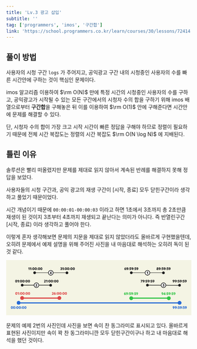 ```yaml
---
title: 'Lv.3 광고 삽입'
subtitle: ''
tag: ['programmers', 'imos', '구간합']
link: 'https://school.programmers.co.kr/learn/courses/30/lessons/72414'
---
```


## 풀이 방법

사용자의 시청 구간 `logs` 가 주어지고, 공익광고 구간 내의 시청중인 사용자의 수를 빠른 시간안에 구하는 것이 핵심인 문제이다.

imos 알고리즘 이용하여 $\rm O(N)$ 만에 특정 시간의 시청중인 사용자의 수를 구하고, 공익광고가 시작될 수 있는 모든 구간에서의 시청자 수의 합을 구하기 위해 imos 배열으로부터 **구간합**을 구해놓은 뒤 이를 이용하여 $\rm O(1)$ 안에 구해준다면 시간안에 문제를 해결할 수 있다.

단, 시청자 수의 합이 가장 크고 시작 시간이 빠른 정답을 구해야 하므로 정렬이 필요하기 때문에 전체 시간 복잡도는 정렬의 시간 복잡도 $\rm O(N \log N)$ 에 지배된다.

## 틀린 이유

솔루션은 빨리 떠올렸지만 문제를 제대로 읽지 않아서 계속된 반례를 해결하지 못해 정답을 보았다.

사용자들의 시청 구간과, 공익 광고의 재생 구간이 [시작, 종료] 모두 닫힌구간이라 생각하고 풀었기 때문이었다.

시간 개념이기 때문에 `00:00:01-00:00:03` 이라고 하면 1초에서 3초까지 총 2초만큼 재생이 된 것이지 3초부터 4초까지 재생되고 끝난다는 의미가 아니다. 즉 반열린구간 [시작, 종료) 이라 생각하고 풀어야 한다. 

이렇게 혼자 생각해보면 문제의 지문을 제대로 읽지 않았더라도 올바르게 구현했을텐데, 오히려 문제에서 예제 설명을 위해 주어진 사진을 내 마음대로 해석하는 오히려 독이 된 것 같다.

![2021_kakao_cf_03](./images/2021_kakao_cf_03.png)

문제의 예제 2번의 사진인데 사진을 보면 속이 찬 동그라미로 표시되고 있다. 올바르게 표현된 사진이지만 속이 꽉 찬 동그라미니깐 모두 닫힌구간이구나 하고 내 마음대로 해석을 했던 것이다.

